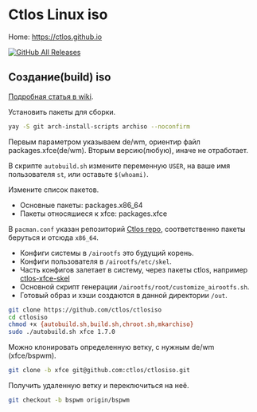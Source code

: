 # Ctlos Linux iso

Home: https://ctlos.github.io

[![GitHub All Releases](https://img.shields.io/github/downloads/ctlos/ctlosiso/total.svg)](https://ctlos.github.io/get)

## Создание(build) iso

[Подробная статья в wiki](https://ctlos.github.io/wiki/other/ctlosiso/).

Установить пакеты для сборки.

```bash
yay -S git arch-install-scripts archiso --noconfirm
```

Первым параметром указываем de/wm, ориентир файл packages.xfce(de/wm). Вторым версию(любую), иначе не отработает.

В скрипте `autobuild.sh` измените переменную `USER`, на ваше имя пользователя `st`, или оставьте `$(whoami)`.

Измените список пакетов.

- Основные пакеты: packages.x86_64
- Пакеты относяшиеся к xfce: packages.xfce

В `pacman.conf` указан репозиторий [Ctlos repo](https://github.com/ctlos/ctlos_repo), соответственно пакеты беруться и отсюда `x86_64`.

- Конфиги системы в `/airootfs` это будущий корень.
- Конфиги пользователя в `/airootfs/etc/skel`.
- Часть конфигов залетает в систему, через пакеты ctlos, например [ctlos-xfce-skel](https://github.com/ctlos/ctlos-xfce-skel)
- Основной скрипт генерации `/airootfs/root/customize_airootfs.sh`.
- Готовый образ и хэши создаются в данной директории `/out`.

```sh
git clone https://github.com/ctlos/ctlosiso
cd ctlosiso
chmod +x {autobuild.sh,build.sh,chroot.sh,mkarchiso}
sudo ./autobuild.sh xfce 1.7.0
```

Можно клонировать определенную ветку, с нужным de/wm (xfce/bspwm).

```sh
git clone -b xfce git@github.com:ctlos/ctlosiso.git
```

Получить удаленную ветку и переключиться на неё.

```sh
git checkout -b bspwm origin/bspwm
```
